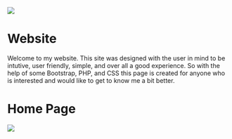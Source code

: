 ![](https://i.imgur.com/O5MqTXF.png)

# Website
Welcome to my website. This site was designed with the user in mind to be intutive, user friendly, simple, and over all a good experience. So with the help of some Bootstrap, PHP, and CSS this page is created for anyone who is interested and would like to get to know me a bit better.

# Home Page
![](https://i.imgur.com/wYKXGiW.png)
